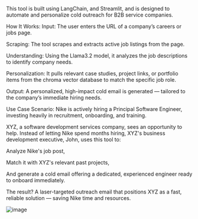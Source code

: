 This tool is built using LangChain, and Streamlit, and is designed to automate and personalize cold outreach for B2B service companies.

How It Works:
Input: The user enters the URL of a company’s careers or jobs page.

Scraping: The tool scrapes and extracts active job listings from the page.

Understanding: Using the Llama3.2 model, it analyzes the job descriptions to identify company needs.

Personalization: It pulls relevant case studies, project links, or portfolio items from the chroma vector database to match the specific job role.

Output: A personalized, high-impact cold email is generated — tailored to the company’s immediate hiring needs.

Use Case Scenario:
Nike is actively hiring a Principal Software Engineer, investing heavily in recruitment, onboarding, and training.

XYZ, a software development services company, sees an opportunity to help. Instead of letting Nike spend months hiring, XYZ's business development executive, John, uses this tool to:

Analyze Nike's job post,

Match it with XYZ's relevant past projects,

And generate a cold email offering a dedicated, experienced engineer ready to onboard immediately.

The result? A laser-targeted outreach email that positions XYZ as a fast, reliable solution — saving Nike time and resources.

![image](https://github.com/user-attachments/assets/26112c88-a56b-45e4-8f3a-c0e80a725d78)
